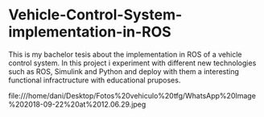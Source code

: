 # Vehicle-Control-System-implementation-in-ROS

This is my bachelor tesis about the implementation in ROS of a vehicle control system.
In this project i experiment with different new technologies such as ROS, Simulink and Python and deploy with them a interesting functional 
infractructure with educational pruposes. 

file:///home/dani/Desktop/Fotos%20vehiculo%20tfg/WhatsApp%20Image%202018-09-22%20at%2012.06.29.jpeg



